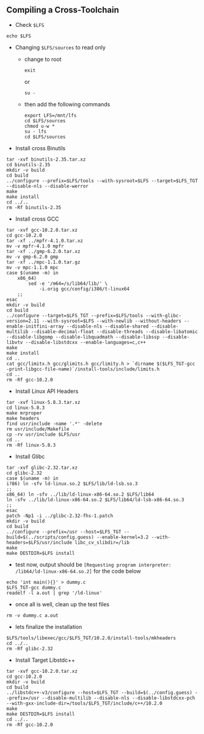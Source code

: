 ## Compiling a Cross-Toolchain

* Check `$LFS`
```console
echo $LFS
```

* Changing `$LFS/sources` to read only
  * change to root
    ```console
    exit
    ```
    or
    ```console
    su -
    ```
  * then add the following commands
    ```console
    export LFS=/mnt/lfs
    cd $LFS/sources
    chmod u-w *
    su - lfs
    cd $LFS/sources

    ```

* Install cross Binutils 
```console
tar -xvf binutils-2.35.tar.xz
cd binutils-2.35
mkdir -v build
cd build
../configure --prefix=$LFS/tools --with-sysroot=$LFS --target=$LFS_TGT --disable-nls --disable-werror
make
make install
cd ../..
rm -Rf binutils-2.35

```

* Install cross GCC
```console
tar -xvf gcc-10.2.0.tar.xz
cd gcc-10.2.0
tar -xf ../mpfr-4.1.0.tar.xz
mv -v mpfr-4.1.0 mpfr
tar -xf ../gmp-6.2.0.tar.xz
mv -v gmp-6.2.0 gmp
tar -xf ../mpc-1.1.0.tar.gz
mv -v mpc-1.1.0 mpc
case $(uname -m) in
    x86_64)
        sed -e '/m64=/s/lib64/lib/' \
            -i.orig gcc/config/i386/t-linux64
    ;;
esac
mkdir -v build
cd build
../configure --target=$LFS_TGT --prefix=$LFS/tools --with-glibc-version=2.11 --with-sysroot=$LFS --with-newlib --without-headers --enable-initfini-array --disable-nls --disable-shared --disable-multilib --disable-decimal-float --disable-threads --disable-libatomic --disable-libgomp --disable-libquadmath --disable-libssp --disable-libvtv --disable-libstdcxx --enable-languages=c,c++
make
make install
cd ..
cat gcc/limitx.h gcc/glimits.h gcc/limity.h > `dirname $($LFS_TGT-gcc -print-libgcc-file-name)`/install-tools/include/limits.h
cd ..
rm -Rf gcc-10.2.0

```

* Install Linux API Headers
```console
tar -xvf linux-5.8.3.tar.xz 
cd linux-5.8.3
make mrproper
make headers
find usr/include -name '.*' -delete
rm usr/include/Makefile
cp -rv usr/include $LFS/usr
cd ..
rm -Rf linux-5.8.3

```

* Install Glibc
```console
tar -xvf glibc-2.32.tar.xz
cd glibc-2.32
case $(uname -m) in
i?86) ln -sfv ld-linux.so.2 $LFS/lib/ld-lsb.so.3
;;
x86_64) ln -sfv ../lib/ld-linux-x86-64.so.2 $LFS/lib64
ln -sfv ../lib/ld-linux-x86-64.so.2 $LFS/lib64/ld-lsb-x86-64.so.3
;;
esac
patch -Np1 -i ../glibc-2.32-fhs-1.patch
mkdir -v build
cd build
../configure --prefix=/usr --host=$LFS_TGT --build=$(../scripts/config.guess) --enable-kernel=3.2 --with-headers=$LFS/usr/include libc_cv_slibdir=/lib
make
make DESTDIR=$LFS install
```
* test now, output should be `[Requesting program interpreter: /lib64/ld-linux-x86-64.so.2]` for the code below
```console
echo 'int main(){}' > dummy.c
$LFS_TGT-gcc dummy.c
readelf -l a.out | grep '/ld-linux'
```
* once all is well, clean up the test files
```console
rm -v dummy.c a.out
```
* lets finalize the installation
```console
$LFS/tools/libexec/gcc/$LFS_TGT/10.2.0/install-tools/mkheaders
cd ../..
rm -Rf glibc-2.32
```

* Install Target Libstdc++
```console
tar -xvf gcc-10.2.0.tar.xz
cd gcc-10.2.0
mkdir -v build
cd build
../libstdc++-v3/configure --host=$LFS_TGT --build=$(../config.guess) --prefix=/usr --disable-multilib --disable-nls --disable-libstdcxx-pch --with-gxx-include-dir=/tools/$LFS_TGT/include/c++/10.2.0
make
make DESTDIR=$LFS install
cd ../..
rm -Rf gcc-10.2.0
```